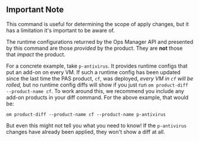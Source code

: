 <!--- Anything in this file will be appended to the final docs/product-diff/README.md file --->
## Important Note
This command is useful for determining the scope of apply changes,
but it has a limitation it's important to be aware of.

The runtime configurations returned by the Ops Manager API
and presented by this command
are those _provided_ by the product.
They are **not** those that _impact_ the product.

For a concrete example, take `p-antivirus`.
It provides runtime configs that put an add-on on every VM.
If such a runtime config has been updated
since the last time the PAS product, `cf`, was deployed,
_every VM in `cf` will be rolled,_
but no runtime config diffs will show if you just run
`om product-diff --product-name cf`.
To work around this, we recommend you include any add-on products
in your diff command.
For the above example, that would be:
```
om product-diff --product-name cf --product-name p-antivirus
```

But even this might not tell you what you need to know!
If the `p-antivirus` changes have already been applied,
they won't show a diff at all.
